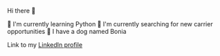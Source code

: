Hi there 👋 

🌱 I'm currently learning Python
🔭 I'm currently searching for new carrier opportunities
🐶 I have a dog named Bonia

Link to my [LinkedIn profile](https://www.linkedin.com/in/elvira-sagiduline/)
